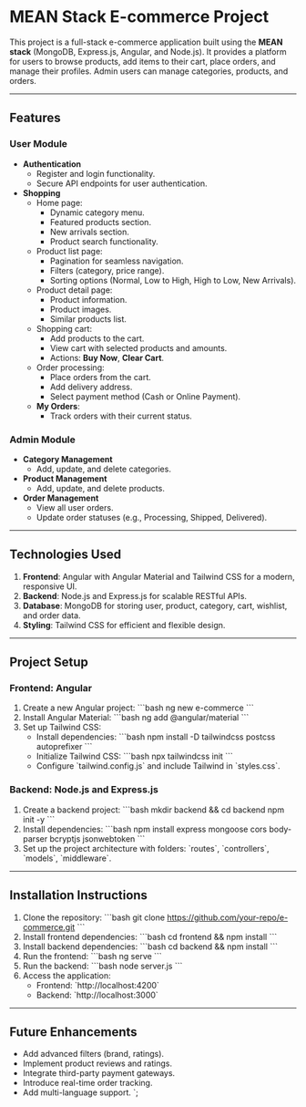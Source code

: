 # MEAN Stack E-commerce Project

This project is a full-stack e-commerce application built using the **MEAN stack** (MongoDB, Express.js, Angular, and Node.js). It provides a platform for users to browse products, add items to their cart, place orders, and manage their profiles. Admin users can manage categories, products, and orders.

---

## Features

### **User Module**
- **Authentication**
  - Register and login functionality.
  - Secure API endpoints for user authentication.
- **Shopping**
  - Home page:
    - Dynamic category menu.
    - Featured products section.
    - New arrivals section.
    - Product search functionality.
  - Product list page:
    - Pagination for seamless navigation.
    - Filters (category, price range).
    - Sorting options (Normal, Low to High, High to Low, New Arrivals).
  - Product detail page:
    - Product information.
    - Product images.
    - Similar products list.
  - Shopping cart:
    - Add products to the cart.
    - View cart with selected products and amounts.
    - Actions: **Buy Now**, **Clear Cart**.
  - Order processing:
    - Place orders from the cart.
    - Add delivery address.
    - Select payment method (Cash or Online Payment).
  - **My Orders**:
    - Track orders with their current status.

### **Admin Module**
- **Category Management**
  - Add, update, and delete categories.
- **Product Management**
  - Add, update, and delete products.
- **Order Management**
  - View all user orders.
  - Update order statuses (e.g., Processing, Shipped, Delivered).

---

## Technologies Used

1. **Frontend**: Angular with Angular Material and Tailwind CSS for a modern, responsive UI.
2. **Backend**: Node.js and Express.js for scalable RESTful APIs.
3. **Database**: MongoDB for storing user, product, category, cart, wishlist, and order data.
4. **Styling**: Tailwind CSS for efficient and flexible design.

---

## Project Setup

### **Frontend: Angular**
1. Create a new Angular project:
   \`\`\`bash
   ng new e-commerce
   \`\`\`
2. Install Angular Material:
   \`\`\`bash
   ng add @angular/material
   \`\`\`
3. Set up Tailwind CSS:
   - Install dependencies:
     \`\`\`bash
     npm install -D tailwindcss postcss autoprefixer
     \`\`\`
   - Initialize Tailwind CSS:
     \`\`\`bash
     npx tailwindcss init
     \`\`\`
   - Configure \`tailwind.config.js\` and include Tailwind in \`styles.css\`.

### **Backend: Node.js and Express.js**
1. Create a backend project:
   \`\`\`bash
   mkdir backend && cd backend
   npm init -y
   \`\`\`
2. Install dependencies:
   \`\`\`bash
   npm install express mongoose cors body-parser bcryptjs jsonwebtoken
   \`\`\`
3. Set up the project architecture with folders:
   \`routes\`, \`controllers\`, \`models\`, \`middleware\`.

---

## Installation Instructions

1. Clone the repository:
   \`\`\`bash
   git clone https://github.com/your-repo/e-commerce.git
   \`\`\`
2. Install frontend dependencies:
   \`\`\`bash
   cd frontend && npm install
   \`\`\`
3. Install backend dependencies:
   \`\`\`bash
   cd backend && npm install
   \`\`\`
4. Run the frontend:
   \`\`\`bash
   ng serve
   \`\`\`
5. Run the backend:
   \`\`\`bash
   node server.js
   \`\`\`
6. Access the application:
   - Frontend: \`http://localhost:4200\`
   - Backend: \`http://localhost:3000\`

---

## Future Enhancements

- Add advanced filters (brand, ratings).
- Implement product reviews and ratings.
- Integrate third-party payment gateways.
- Introduce real-time order tracking.
- Add multi-language support.
`;
